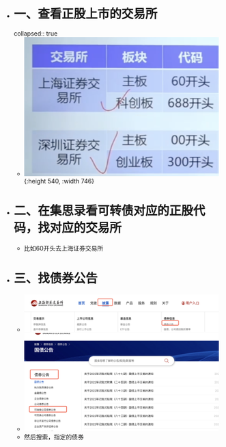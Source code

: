 - # 一、查看正股上市的交易所
  collapsed:: true
	- ![image.png](../assets/image_1668948144868_0.png){:height 540, :width 746}
- # 二、在集思录看可转债对应的正股代码，找对应的交易所
	- 比如60开头去上海证券交易所
- # 三、找债券公告
	- ![image.png](../assets/image_1668948377747_0.png)
	- ![image.png](../assets/image_1668948403992_0.png)
	- 然后搜索，指定的债券